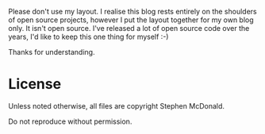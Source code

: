 Please don't use my layout. I realise this blog rests entirely on the
shoulders of open source projects, however I put the layout together
for my own blog only. It isn't open source. I've released a lot of open
source code over the years, I'd like to keep this one thing for myself :-)

Thanks for understanding.

# License

Unless noted otherwise, all files are copyright Stephen McDonald.

Do not reproduce without permission.

